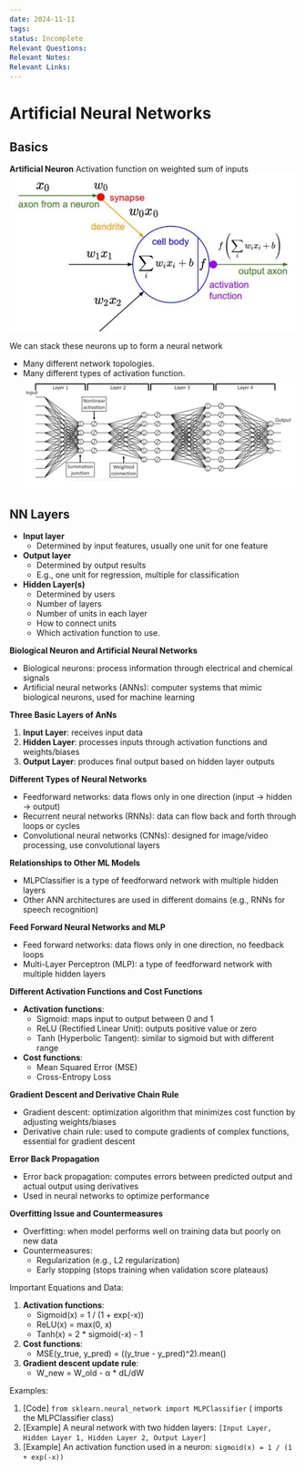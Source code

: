 ```yaml
---
date: 2024-11-11
tags: 
status: Incomplete
Relevant Questions: 
Relevant Notes: 
Relevant Links:
---
```


# Artificial Neural Networks

## Basics

**Artificial Neuron**
Activation function on weighted sum of inputs
![](Attachments/2024-11-11-225235_979x538_scrot.png)

We can stack these neurons up to form a neural network
- Many different network topologies.
- Many different types of activation function.
![](Attachments/2024-11-11-225415_1167x473_scrot.png)

## NN Layers
- **Input layer**
	- Determined by input features, usually one unit for one feature
- **Output layer**
	- Determined by output results
	- E.g., one unit for regression, multiple for classification
- **Hidden Layer(s)**
	- Determined by users
	- Number of layers
	- Number of units in each layer
	- How to connect units
	- Which activation function to use.

**Biological Neuron and Artificial Neural Networks**

- Biological neurons: process information through electrical and chemical signals
- Artificial neural networks (ANNs): computer systems that mimic biological neurons, used for machine learning

**Three Basic Layers of AnNs**

1. **Input Layer**: receives input data
2. **Hidden Layer**: processes inputs through activation functions and weights/biases
3. **Output Layer**: produces final output based on hidden layer outputs

**Different Types of Neural Networks**

- Feedforward networks: data flows only in one direction (input -> hidden -> output)
- Recurrent neural networks (RNNs): data can flow back and forth through loops or cycles
- Convolutional neural networks (CNNs): designed for image/video processing, use convolutional layers

**Relationships to Other ML Models**

- MLPClassifier is a type of feedforward network with multiple hidden layers
- Other ANN architectures are used in different domains (e.g., RNNs for speech recognition)

**Feed Forward Neural Networks and MLP**

- Feed forward networks: data flows only in one direction, no feedback loops
- Multi-Layer Perceptron (MLP): a type of feedforward network with multiple hidden layers

**Different Activation Functions and Cost Functions**

- **Activation functions**:
    - Sigmoid: maps input to output between 0 and 1
    - ReLU (Rectified Linear Unit): outputs positive value or zero
    - Tanh (Hyperbolic Tangent): similar to sigmoid but with different range
- **Cost functions**:
    - Mean Squared Error (MSE)
    - Cross-Entropy Loss

**Gradient Descent and Derivative Chain Rule**

- Gradient descent: optimization algorithm that minimizes cost function by adjusting weights/biases
- Derivative chain rule: used to compute gradients of complex functions, essential for gradient descent

**Error Back Propagation**

- Error back propagation: computes errors between predicted output and actual output using derivatives
- Used in neural networks to optimize performance

**Overfitting Issue and Countermeasures**

- Overfitting: when model performs well on training data but poorly on new data
- Countermeasures:
    - Regularization (e.g., L2 regularization)
    - Early stopping (stops training when validation score plateaus)

Important Equations and Data:

1. **Activation functions**:
    - Sigmoid(x) = 1 / (1 + exp(-x))
    - ReLU(x) = max(0, x)
    - Tanh(x) = 2 * sigmoid(-x) - 1
2. **Cost functions**:
    - MSE(y_true, y_pred) = ((y_true - y_pred)^2).mean()
3. **Gradient descent update rule**:
    - W_new = W_old - α * dL/dW

Examples:

1. [Code] `from sklearn.neural_network import MLPClassifier` ( imports the MLPClassifier class)
2. [Example] A neural network with two hidden layers: `[Input Layer, Hidden Layer 1, Hidden Layer 2, Output Layer]`
3. [Example] An activation function used in a neuron: `sigmoid(x) = 1 / (1 + exp(-x))`
